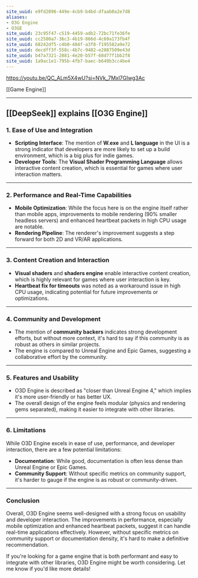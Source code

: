 ```yaml
---
site_uuid: e9fd2096-449e-4cb9-b4bd-dfaab0a2e7d8
aliases:
- O3G Engine
- O3GE
site_uuid: 23c95f47-c519-4459-adb2-72bc71fe36fe
site_uuid: cc2580a7-36c3-4b19-866d-4c69a173fb4f
site_uuid: 68242df5-c4b0-484f-a3f8-f195582a9e72
site_uuid: decdff3f-558c-4b7c-9482-e2887509e43d
site_uuid: b47a7321-2881-4e20-b57f-68d77f1bb2f8
site_uuid: 1a9ac1e1-795b-4fb7-baec-b649b3cc4be4
---
```


https://youtu.be/QC_ALm5X4wU?si=NVk_7Mxl7GIwg3Ac

[[Game Engine]]

---
## [[DeepSeek]] explains [[O3G Engine]] 
### **1. Ease of Use and Integration**
- **Scripting Interface**: The mention of **W.exe** and **L language** in the UI is a strong indicator that developers are more likely to set up a build environment, which is a big plus for indie games.
- **Developer Tools**: The **Visual Shader Programming Language** allows interactive content creation, which is essential for games where user interaction matters.

---

### **2. Performance and Real-Time Capabilities**
- **Mobile Optimization**: While the focus here is on the engine itself rather than mobile apps, improvements to mobile rendering (90% smaller headless servers) and enhanced heartbeat packets in high CPU usage are notable.
- **Rendering Pipeline**: The renderer's improvement suggests a step forward for both 2D and VR/AR applications.

---

### **3. Content Creation and Interaction**
- **Visual shaders** and **shaders engine** enable interactive content creation, which is highly relevant for games where user interaction is key.
- **Heartbeat fix for timeouts** was noted as a workaround issue in high CPU usage, indicating potential for future improvements or optimizations.

---

### **4. Community and Development**
- The mention of **community backers** indicates strong development efforts, but without more context, it's hard to say if this community is as robust as others in similar projects.
- The engine is compared to Unreal Engine and Epic Games, suggesting a collaborative effort by the community.

---

### **5. Features and Usability**
- O3D Engine is described as "closer than Unreal Engine 4," which implies it's more user-friendly or has better UX.
- The overall design of the engine feels modular (physics and rendering gems separated), making it easier to integrate with other libraries.

---

### **6. Limitations**
While O3D Engine excels in ease of use, performance, and developer interaction, there are a few potential limitations:
- **Documentation**: While good, documentation is often less dense than Unreal Engine or Epic Games.
- **Community Support**: Without specific metrics on community support, it's harder to gauge if the engine is as robust or community-driven.

---

### **Conclusion**
Overall, O3D Engine seems well-designed with a strong focus on usability and developer interaction. The improvements in performance, especially mobile optimization and enhanced heartbeat packets, suggest it can handle real-time applications effectively. However, without specific metrics on community support or documentation density, it's hard to make a definitive recommendation.

If you're looking for a game engine that is both performant and easy to integrate with other libraries, O3D Engine might be worth considering. Let me know if you'd like more details!